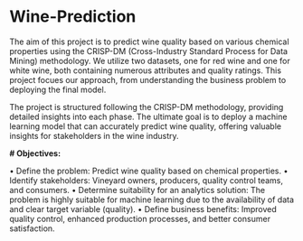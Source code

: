 # Wine-Prediction

The aim of this project is to predict wine quality based on various chemical properties using the CRISP-DM (Cross-Industry Standard Process for Data Mining) methodology. We utilize two datasets, one for red wine and one for white wine, both containing numerous attributes and quality ratings. This project focues our approach, from understanding the business problem to deploying the final model.

The project is structured following the CRISP-DM methodology, providing detailed insights into each phase. The ultimate goal is to deploy a machine learning model that can accurately predict wine quality, offering valuable insights for stakeholders in the wine industry.

**# Objectives:**

•	Define the problem: Predict wine quality based on chemical properties.
•	Identify stakeholders: Vineyard owners, producers, quality control teams, and consumers.
•	Determine suitability for an analytics solution: The problem is highly suitable for machine learning due to the availability of data and clear target variable (quality).
•	Define business benefits: Improved quality control, enhanced production processes, and better consumer satisfaction.

